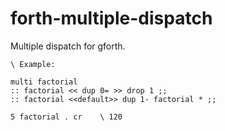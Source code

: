 # forth-multiple-dispatch

Multiple dispatch for gforth.

    \ Example:

    multi factorial
    :: factorial << dup 0= >> drop 1 ;;
    :: factorial <<default>> dup 1- factorial * ;;

    5 factorial . cr    \ 120
